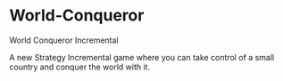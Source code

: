 World-Conqueror
===============

World Conqueror Incremental


A new Strategy Incremental game where you can take control of a small country and conquer the world with it.
